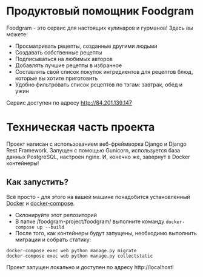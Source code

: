 # Продуктовый помощник Foodgram

Foodgram - это сервис для настоящих кулинаров и гурманов! Здесь вы можете:
- Просматривать рецепты, созданные другими людьми
- Создавать собственные рецепты
- Подписываться на любимых авторов
- Добавлять лучшие рецепты в избранное
- Составлять свой список покупок ингредиентов для рецептов блюд, которые вы хотите приготовить
- Удобно фильтровать список рецептов по тэгам: завтрак, обед и ужин

Сервис доступен по адресу http://84.201.139.147

# Техническая часть проекта

Проект написан с использованием веб-фреймворка Django и Django Rest Framework.
Запущен с помощью Gunicorn, используется база данных PostgreSQL, настроен nginx.
И, конечно же, завернут в Docker контейнеры!

## Как запустить?

Всё просто - для этого на вашей машине понадобится установленный [Docker](https://docs.docker.com/engine/install/) и [docker-compose](https://docs.docker.com/compose/install/).
- Склонируйте этот репозиторий
- В папке /foodgram-project/foodgram/ выполните команду ```docker-compose up --build```
- После того, как контейнеры будут запущены, необходимо выполнить миграции и собрать статику:
```
docker-compose exec web python manage.py migrate
docker-compose exec web python manage.py collectstatic
```
Проект запущен локально и доступен по адресу http://localhost!
